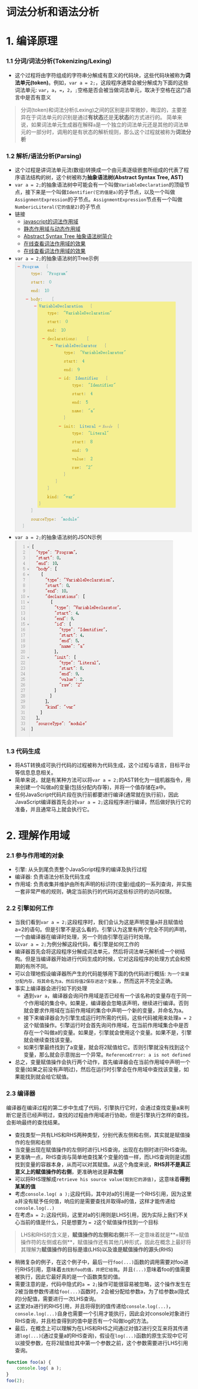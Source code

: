 # 词法分析和语法分析
# 1. 编译原理
### 1.1 **分词/词法分析(Tokenizing/Lexing)**
+ 这个过程将由字符组成的字符串分解成有意义的代码块，这些代码块被称为**词法单元(token)**。例如，`var a = 2;`，这段程序通常会被分解成为下面的这些词法单元: `var`，`a`，`=`，`2`，`;`空格是否会被当做词法单元，取决于空格在这门语言中是否有意义

> 分词(token)和词法分析(Lexing)之间的区别是非常微妙，晦涩的，主要差异在于词法单元的识别是通过**有状态**还是**无状态**的方式进行的。
> 简单来说，如果词法单元生成器在解释`a`是一个独立的词法单元还是其他的词法单元的一部分时，调用的是有状态的解析规则，那么这个过程就被称为**词法分析**

### 1.2 解析/语法分析(Parsing)
+ 这个过程是讲词法单元流(数组)转换成一个由元素逐级嵌套所组成的代表了程序语法结构的树，这个树被称为**抽象语法树(Abstract Syntax Tree, AST)**
+ `var a = 2;`的抽象语法树中可能会有一个叫做`VariableDeclaration`的顶级节点，接下来是一个叫做`Identifier(它的值是a)`的子节点，以及一个叫做`AssignmentExpression`的子节点。`AssignmentExpression`节点有一个叫做`NumbericLiteral(它的值是2)`的子节点
+ 链接
    + [javascript的词法作用域](https://js8.in/2011/08/15/javascript的词法作用域/)
    + [静态作用域与动态作用域](https://zh.wikipedia.org/wiki/作用域#.E9.9D.99.E6.80.81.E4.BD.9C.E7.94.A8.E5.9F.9F.E4.B8.8E.E5.8A.A8.E6.80.81.E4.BD.9C.E7.94.A8.E5.9F.9F)
    + [Abstract Syntax Tree 抽象语法树简介](https://div.io/topic/1994)
    + [在线查看词法作用域的效果](https://astexplorer.net/)
    + [在线查看词法作用域的效果](http://resources.jointjs.com/demos/javascript-ast)
+ `var a = 2;`的抽象语法树的Tree示例
![`var a = 2;`的抽象语法树的Tree示例](../images/抽象语法树-Tree.png)
+ `var a = 2;`的抽象语法树的JSON示例
![`var a = 2;`的抽象语法树的JSON示例](../images/抽象语法树-JSON.png)

### 1.3 代码生成
+ 将AST转换成可执行代码的过程被称为代码生成，这个过程与语言，目标平台等信息息息相关。
+ 简单来说，就是有某种方法可以将`var a = 2;`的AST转化为一组机器指令，用来创建一个叫做a的变量(包括分配内存等)，并将一个值存储在a中。
+ 任何JavaScript代码片段在执行前都要进行编译(通常就在执行前)，因此JavaScript编译器首先会对`var a = 2;`这段程序进行编译，然后做好执行它的准备，并且通常马上就会执行它。

# 2. 理解作用域
### 2.1 参与作用域的对象
+ 引擎: 从头到尾负责整个JavaScript程序的编译及执行过程
+ 编译器: 负责语法分析及代码生成
+ 作用域: 负责收集并维护由所有声明的标识符(变量)组成的一系列查询，并实施一套非常严格的规则，确定当前执行的代码对这些标识符的访问权限。

### 2.2 引擎如何工作
+ 当我们看到`var a = 2;`这段程序时，我们会认为这是声明变量a并且赋值给a=2的语句。但是引擎不是这么看的。引擎认为这里有两个完全不同的声明，一个由编译器在编译时处理，另一个则由引擎在运行时处理。
+ 以`var a = 2;`为例分解这段代码，看引擎是如何工作的
+ 编译器首先会将这段程序分解成词法单元，然后将词法单元解析成一个树结构。但是当编译器开始进行代码生成的时候，它对这段程序的处理方式会和预期的有所不同。
+ 可以合理地假设编译器所产生的代码能够用下面的伪代码进行概括: `为一个变量分配内存，将其命名为a，然后将值2保存进这个变量。`，然而这并不完全正确。
+ 事实上编译器会进行如下的处理
    + 遇到`var a`，编译器会询问作用域是否已经有一个该名称的变量存在于同一个作用域的集合中。如果是，编译器会忽略该声明，继续进行编译。否则就会要求作用域在当前作用域的集合中声明一个新的变量，并命名为a。
    + 接下来编译器会为引擎生成运行时所需的代码，这些代码被用来处理`a = 2`这个赋值操作。引擎运行时会首先询问作用域，在当前作用域集合中是否存在一个叫做a的变量。如果是，引擎就会使用这个变量。如果不是，引擎就会继续查找该变量。
    + 如果引擎最终找到了a变量，就会将2赋值给它。否则引擎就没有找到这个变量，那么就会示意抛出一个异常。`ReferenceError: a is not defined`
+ 总之，变量赋值操作会执行两个动作，首先编译器会在当前作用域中声明一个变量(如果之前没有声明过)，然后在运行时引擎会在作用域中查找该变量，如果能找到就会给它赋值。

### 2.3 编译器
编译器在编译过程的第二步中生成了代码，引擎执行它时，会通过查找变量a来判断它是否已经声明过，查找的过程由作用域进行协助，但是引擎执行怎样的查找，会影响最终的查找结果。

+ 查找类型一共有LHS和RHS两种类型，分别代表左侧和右侧，其实就是赋值操作的左侧和右侧
+ 当变量出现在赋值操作的左侧时进行LHS查询，出现在右侧时进行RHS查询。
+ 更准确一点，RHS查询与简单地查找某个变量的值一样，而LHS查询则是试图找到变量的容器本身，从而可以对其赋值。从这个角度来说，**RHS并不是真正意义上的赋值操作的右侧**，更准确地说是**非左侧**
+ 可以将RHS理解成`retrieve his source value(取到它的源值)`，这意味着**得到某某的值**
+ 考虑`console.log( a );`这段代码，其中对a的引用是一个RHS引用，因为这里a并没有赋予任何值，响应的是需要查找并取得a的值，这样才能传递给`console.log(..)`
+ 在考虑`a = 2;`这段代码，这里对a的引用则是LHS引用，因为实际上我们不关心当前的值是什么，只是想要为 ` = 2 `这个赋值操作找到一个目标

> LHS和RHS的含义是，**赋值操作的左侧和右侧**并不一定意味着就是**=赋值操作符的左侧或右侧**，赋值操作还有其他几种形式，因此在概念上最好将其理解为**赋值操作的目标是谁(LHS)**以及**谁是赋值操作的源头(RHS)**

+ 稍微复杂的例子，在这个例子中，最后一行`foo(...)`函数的调用需要对foo进行RHS引用，意味着`去找到foo的值，并把它给我`。并且`(...)`意味着foo的值需要被执行，因此它最好真的是一个函数类型的值。
+ 需要注意的是，代码中隐式的`a = 2;`操作可能很容易被忽略，这个操作发生在2被当做参数传递给`foo(...)`函数时，2会被分配给参数a，为了给参数a(隐式的)分配值，需要进行一次LHS查询。
+ 这里对a进行的RHS引用，并且将得到的值传递给`console.log(...)`，`console.log(...)`自身也需要一个引用才能执行，因此会对console对象进行RHS查询，并且检查得到的值中是否有一个叫做log的方法。
+ 最后，在概念上可以理解为在LHS和RHS之间通过对值2进行交互来将其传递进`log(...)`(通过变量a的RHS查询)，假设在`log(...)`函数的原生实现中它可以接受参数，在将2赋值给其中第一个参数之前，这个参数需要进行LHS引用查询。

```javascript
function foo(a) {
    console.log( a );
}
foo(2);
```
